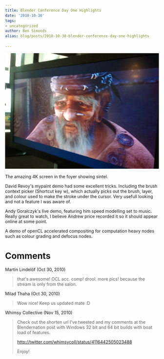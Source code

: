 ```yaml
---
title: Blender Conference Day One Highlights
date: '2010-10-30'
tags:
- uncategorized
author: Ben Simonds
alias: blog/posts/2010-10-30-blender-conference-day-one-highlights

---
```


[![](/images/old/2010-10-29_11-34-01-scaled-1000.jpg?w=300)](/images/old/2010-10-29_11-34-01-scaled-1000.jpg)

The amazing 4K screen in the foyer showing sintel.

David Revoy's mypaint demo had some excellent tricks. Including the brush context picker (Shortcut key w), which actually picks out the brush, layer, and colour used to make the stroke under the cursor. Very usefull looking and not a feature I was aware of.

Andy Goralczyk's live demo, featuring him speed modelling set to music. Really great to watch, I believe Andrew price recorded it so it should appear online at some point.

A demo of openCL accelerated compositing for computation heavy nodes such as colour grading and defocus nodes.





# Comments


Martin Lindelöf (Oct 30, 2010)
> that's awesome! OCL acc. comp! drool.
> more pics! because the stream is only from the salon.

Milad Thaha (Oct 30, 2010)
> Wow nice! Keep us updated mate :D

Whimsy Collective (Nov 15, 2010)
> Check out the shorten url I've tweeted and my comments at the Blendernation post with Windows 32 bit and 64 bit builds with boat load of features.
> 
> http://twitter.com/whimsycoll/status/4116442505023488
> 
> Enjoy!
